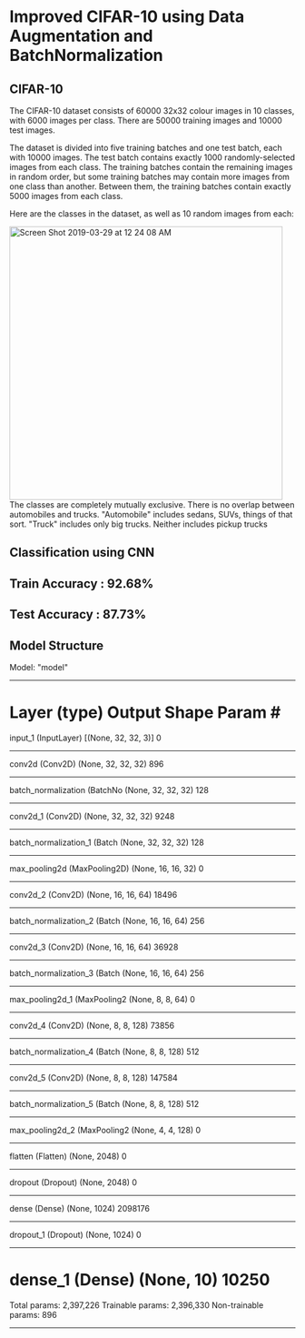 # Improved CIFAR-10 using Data Augmentation and BatchNormalization
## CIFAR-10 
The CIFAR-10 dataset consists of 60000 32x32 colour images in 10 classes, with 6000 images per class. There are 50000 training images and 10000 test images. 

The dataset is divided into five training batches and one test batch, each with 10000 images. The test batch contains exactly 1000 randomly-selected images from each class. The training batches contain the remaining images in random order, but some training batches may contain more images from one class than another. Between them, the training batches contain exactly 5000 images from each class. 

Here are the classes in the dataset, as well as 10 random images from each:

<img width="481" alt="Screen Shot 2019-03-29 at 12 24 08 AM" src="https://user-images.githubusercontent.com/31596604/55184817-1daa2400-51b9-11e9-93dc-89c659e3f6fe.png">
The classes are completely mutually exclusive. There is no overlap between automobiles and trucks. "Automobile" includes sedans, SUVs, things of that sort. "Truck" includes only big trucks. Neither includes pickup trucks

## Classification using CNN
## Train Accuracy : 92.68%<br/>
## Test Accuracy : 87.73%

## Model Structure
Model: "model"
_________________________________________________________________
Layer (type)                 Output Shape              Param #   
=================================================================
input_1 (InputLayer)         [(None, 32, 32, 3)]       0         
_________________________________________________________________
conv2d (Conv2D)              (None, 32, 32, 32)        896       
_________________________________________________________________
batch_normalization (BatchNo (None, 32, 32, 32)        128       
_________________________________________________________________
conv2d_1 (Conv2D)            (None, 32, 32, 32)        9248      
_________________________________________________________________
batch_normalization_1 (Batch (None, 32, 32, 32)        128       
_________________________________________________________________
max_pooling2d (MaxPooling2D) (None, 16, 16, 32)        0         
_________________________________________________________________
conv2d_2 (Conv2D)            (None, 16, 16, 64)        18496     
_________________________________________________________________
batch_normalization_2 (Batch (None, 16, 16, 64)        256       
_________________________________________________________________
conv2d_3 (Conv2D)            (None, 16, 16, 64)        36928     
_________________________________________________________________
batch_normalization_3 (Batch (None, 16, 16, 64)        256       
_________________________________________________________________
max_pooling2d_1 (MaxPooling2 (None, 8, 8, 64)          0         
_________________________________________________________________
conv2d_4 (Conv2D)            (None, 8, 8, 128)         73856     
_________________________________________________________________
batch_normalization_4 (Batch (None, 8, 8, 128)         512       
_________________________________________________________________
conv2d_5 (Conv2D)            (None, 8, 8, 128)         147584    
_________________________________________________________________
batch_normalization_5 (Batch (None, 8, 8, 128)         512       
_________________________________________________________________
max_pooling2d_2 (MaxPooling2 (None, 4, 4, 128)         0         
_________________________________________________________________
flatten (Flatten)            (None, 2048)              0         
_________________________________________________________________
dropout (Dropout)            (None, 2048)              0         
_________________________________________________________________
dense (Dense)                (None, 1024)              2098176   
_________________________________________________________________
dropout_1 (Dropout)          (None, 1024)              0         
_________________________________________________________________
dense_1 (Dense)              (None, 10)                10250     
=================================================================
Total params: 2,397,226
Trainable params: 2,396,330
Non-trainable params: 896
_________________________________________________________________
